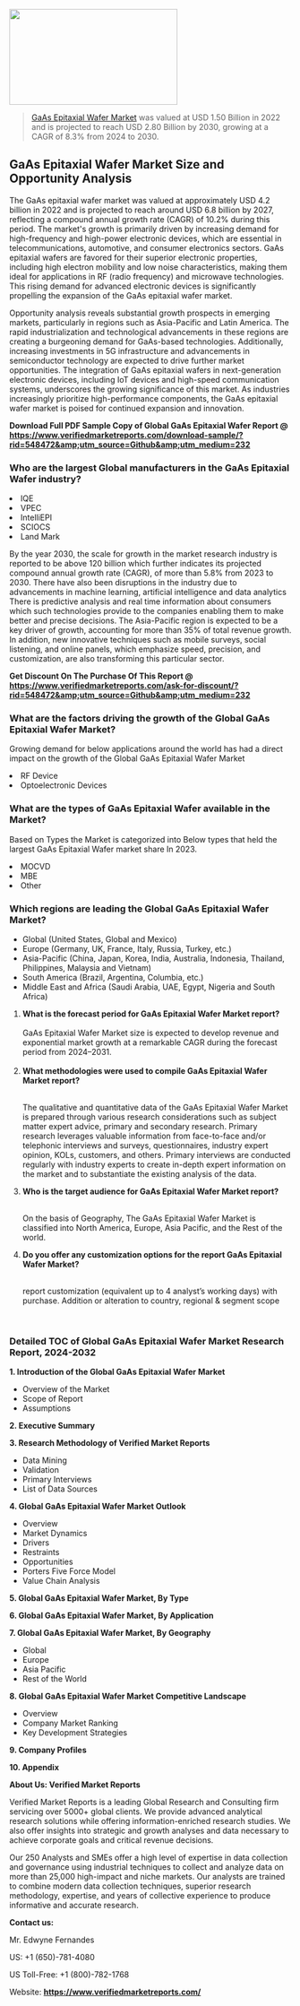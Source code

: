 
<img src="https://ffe5etoiles.com/wp-content/uploads/2024/12/MST1-300x171.png" alt="" width="300" height="171" class="alignnone size-medium wp-image-20088" /><blockquote><p><p><a href="https://www.verifiedmarketreports.com/download-sample/?rid=548472&utm_source=Github&utm_medium=232" target="_blank">GaAs Epitaxial Wafer Market</a> was valued at USD 1.50 Billion in 2022 and is projected to reach USD 2.80 Billion by 2030, growing at a CAGR of 8.3% from 2024 to 2030.</p></blockquote><p><h2>GaAs Epitaxial Wafer Market Size and Opportunity Analysis</h2><p>The GaAs epitaxial wafer market was valued at approximately USD 4.2 billion in 2022 and is projected to reach around USD 6.8 billion by 2027, reflecting a compound annual growth rate (CAGR) of 10.2% during this period. The market's growth is primarily driven by increasing demand for high-frequency and high-power electronic devices, which are essential in telecommunications, automotive, and consumer electronics sectors. GaAs epitaxial wafers are favored for their superior electronic properties, including high electron mobility and low noise characteristics, making them ideal for applications in RF (radio frequency) and microwave technologies. This rising demand for advanced electronic devices is significantly propelling the expansion of the GaAs epitaxial wafer market.</p><p>Opportunity analysis reveals substantial growth prospects in emerging markets, particularly in regions such as Asia-Pacific and Latin America. The rapid industrialization and technological advancements in these regions are creating a burgeoning demand for GaAs-based technologies. Additionally, increasing investments in 5G infrastructure and advancements in semiconductor technology are expected to drive further market opportunities. The integration of GaAs epitaxial wafers in next-generation electronic devices, including IoT devices and high-speed communication systems, underscores the growing significance of this market. As industries increasingly prioritize high-performance components, the GaAs epitaxial wafer market is poised for continued expansion and innovation.</p></p><p class=""><strong>Download Full PDF Sample Copy of Global GaAs Epitaxial Wafer Report @ <a href="https://www.verifiedmarketreports.com/download-sample/?rid=548472&amp;utm_source=Github&amp;utm_medium=232" target="_blank">https://www.verifiedmarketreports.com/download-sample/?rid=548472&amp;utm_source=Github&amp;utm_medium=232</a></strong></p><h3 id="" class="">Who are the largest Global manufacturers in the GaAs Epitaxial Wafer industry?</h3><p><li>IQE</li><li> VPEC</li><li> IntelliEPI</li><li> SCIOCS</li><li> Land Mark</li></p><div class=""><div class="" dir="" data-message-author-role="" data-message-id="" data-message-model-slug=""><div class=""><div class=""><div class=""><div class="" dir="" data-message-author-role="" data-message-id="" data-message-model-slug=""><div class=""><div class=""><p>By the year 2030, the scale for growth in the market research industry is reported to be above 120 billion which further indicates its projected compound annual growth rate (CAGR), of more than 5.8% from 2023 to 2030. There have also been disruptions in the industry due to advancements in machine learning, artificial intelligence and data analytics There is predictive analysis and real time information about consumers which such technologies provide to the companies enabling them to make better and precise decisions. The Asia-Pacific region is expected to be a key driver of growth, accounting for more than 35% of total revenue growth. In addition, new innovative techniques such as mobile surveys, social listening, and online panels, which emphasize speed, precision, and customization, are also transforming this particular sector.</p><p><strong>Get Discount On The Purchase Of This Report @&nbsp; <a href="https://www.verifiedmarketreports.com/ask-for-discount/?rid=548472&amp;utm_source=Github&amp;utm_medium=232" target="_blank">https://www.verifiedmarketreports.com/ask-for-discount/?rid=548472&amp;utm_source=Github&amp;utm_medium=232</a></strong></p></div></div></div></div></div></div></div></div><h3 id="" class="">What are the factors driving the growth of the Global GaAs Epitaxial Wafer Market?</h3><p id="" class="">Growing demand for below applications around the world has had a direct impact on the growth of the Global GaAs Epitaxial Wafer Market</p><p id="" class=""><li>RF Device</li><li> Optoelectronic Devices</li></p><h3 id="" class="">What are the types of GaAs Epitaxial Wafer available in the Market?</h3><p id="" class="">Based on Types the Market is categorized into Below types that held the largest GaAs Epitaxial Wafer market share In 2023.</p><p id="" class=""><li>MOCVD</li><li> MBE</li><li> Other</li></p><h3 id="" class="">Which regions are leading the Global GaAs Epitaxial Wafer Market?</h3><ul><li>Global (United States, Global and Mexico)</li><li>Europe (Germany, UK, France, Italy, Russia, Turkey, etc.)</li><li>Asia-Pacific (China, Japan, Korea, India, Australia, Indonesia, Thailand, Philippines, Malaysia and Vietnam)</li><li>South America (Brazil, Argentina, Columbia, etc.)</li><li>Middle East and Africa (Saudi Arabia, UAE, Egypt, Nigeria and South Africa)</li></ul><p><ol><li><strong>What is the forecast period for GaAs Epitaxial Wafer Market report?<br /></strong><br /><span data-sheets-root="1" data-sheets-value="{&quot;1&quot;:2,&quot;2&quot;:&quot;XXXX size is expected to develop revenue and exponential market growth at a remarkable CAGR during the forecast period from 2024&ndash;2030.&quot;}" data-sheets-userformat="{&quot;2&quot;:12674,&quot;4&quot;:{&quot;1&quot;:2,&quot;2&quot;:16776960},&quot;10&quot;:2,&quot;11&quot;:0,&quot;15&quot;:&quot;Arial&quot;,&quot;16&quot;:12}">GaAs Epitaxial Wafer Market size is expected to develop revenue and exponential market growth at a remarkable CAGR during the forecast period from 2024&ndash;2031.</span><br /><br /></li><li><strong>What methodologies were used to compile GaAs Epitaxial Wafer Market report?<br /><br /></strong><p>The qualitative and quantitative data of the&nbsp;GaAs Epitaxial Wafer Market is prepared through various research considerations such as subject matter expert advice, primary and secondary research. Primary research leverages valuable information from face-to-face and/or telephonic interviews and surveys, questionnaires, industry expert opinion, KOLs, customers, and others. Primary interviews are conducted regularly with industry experts to create in-depth expert information on the market and to substantiate the existing analysis of the data.&nbsp;</p></li><li><strong>Who is the target audience for GaAs Epitaxial Wafer Market report?<br /><br /></strong><p>On the basis of Geography, The&nbsp;GaAs Epitaxial Wafer Market is classified into North America, Europe, Asia Pacific, and the Rest of the world.</p></li><li><strong>Do you offer any customization options for the report GaAs Epitaxial Wafer Market?<br /><br /></strong><p>report customization (equivalent up to 4 analyst&rsquo;s working days) with purchase. Addition or alteration to country, regional &amp; segment scope</p><p>&nbsp;</p></li></ol></p><h3 id="" class="">Detailed TOC of Global GaAs Epitaxial Wafer Market Research Report, 2024-2032</h3><p id="" class=""><strong>1. Introduction of the Global GaAs Epitaxial Wafer Market</strong></p><ul><li>Overview of the Market</li><li>Scope of Report</li><li>Assumptions</li></ul><p id="" class=""><strong>2. Executive Summary</strong></p><p id="" class=""><strong>3. Research Methodology of&nbsp;Verified Market Reports</strong></p><ul><li>Data Mining</li><li>Validation</li><li>Primary Interviews</li><li>List of Data Sources</li></ul><p id="" class=""><strong>4. Global GaAs Epitaxial Wafer Market Outlook</strong></p><ul><li>Overview</li><li>Market Dynamics</li><li>Drivers</li><li>Restraints</li><li>Opportunities</li><li>Porters Five Force Model</li><li>Value Chain Analysis</li></ul><p id="" class=""><strong>5. Global GaAs Epitaxial Wafer Market, By&nbsp;Type</strong></p><p id="" class=""><strong>6. Global GaAs Epitaxial Wafer Market, By Application</strong></p><p id="" class=""><strong>7. Global GaAs Epitaxial Wafer Market, By Geography</strong></p><ul><li>Global</li><li>Europe</li><li>Asia Pacific</li><li>Rest of the World</li></ul><p id="" class=""><strong>8. Global GaAs Epitaxial Wafer Market Competitive Landscape</strong></p><ul><li>Overview</li><li>Company Market Ranking</li><li>Key Development Strategies</li></ul><p id="" class=""><strong>9. Company Profiles</strong></p><p id="" class=""><strong>10. Appendix</strong></p><p id="" class=""><strong>About Us: Verified Market Reports</strong></p><p id="" class="">Verified Market Reports is a leading Global Research and Consulting firm servicing over 5000+ global clients. We provide advanced analytical research solutions while offering information-enriched research studies. We also offer insights into strategic and growth analyses and data necessary to achieve corporate goals and critical revenue decisions.</p><p id="" class="">Our 250 Analysts and SMEs offer a high level of expertise in data collection and governance using industrial techniques to collect and analyze data on more than 25,000 high-impact and niche markets. Our analysts are trained to combine modern data collection techniques, superior research methodology, expertise, and years of collective experience to produce informative and accurate research.</p><p id="" class=""><strong>Contact us:</strong></p><p id="" class="">Mr. Edwyne Fernandes</p><p id="" class="">US: +1 (650)-781-4080</p><p id="" class="">US Toll-Free: +1 (800)-782-1768</p><p id="" class="">Website: <a target="" data-test-app-aware-link=""><strong>https://www.verifiedmarketreports.com/</strong></a></p>
